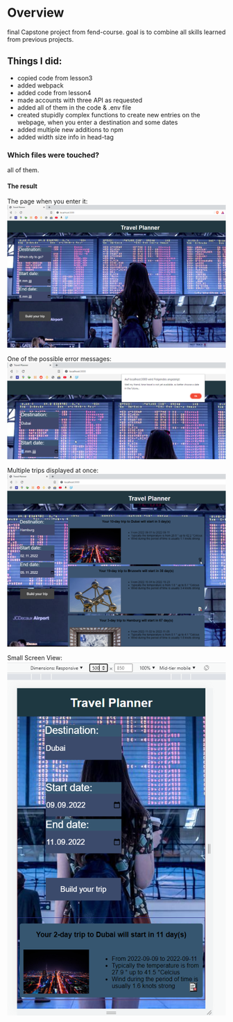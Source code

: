 # Overview

final Capstone project from fend-course.
goal is to combine all skills learned from previous projects.

## Things I did:

* copied code from lesson3
* added webpack
* added code from lesson4
* made accounts with three API as requested
* added all of them in the code & .env file
* created stupidly complex functions to create new entries on the webpage, when you enter a destination and some dates
* added multiple new additions to npm
* added width size info in head-tag

### Which files were touched?

all of them.

#### The result

The page when you enter it:
![alt text for screen readers](./assets/startingPage.png "the final result")

One of the possible error messages:
![alt text for screen readers](./assets/AlertForTravelPast.png "error message")

Multiple trips displayed at once:
![alt text for screen readers](./assets/multipleTrips.png "error message")

Small Screen View:
![alt text for screen readers](./assets/Small_Devices.png "error message")

